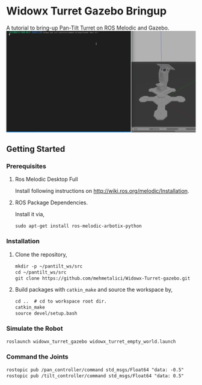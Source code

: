 # Widowx Turret Gazebo Bringup
A tutorial to bring-up Pan-Tilt Turret on ROS Melodic and Gazebo.
![](tilt.gif)
## Getting Started

### Prerequisites
1. Ros Melodic Desktop Full

    Install following instructions on http://wiki.ros.org/melodic/Installation.
2. ROS Package Dependencies.

    Install it via,
    ```
    sudo apt-get install ros-melodic-arbotix-python
    ```

### Installation
1. Clone the repository,
    ```
    mkdir -p ~/pantilt_ws/src
    cd ~/pantilt_ws/src
    git clone https://github.com/mehmetalici/Widowx-Turret-gazebo.git
    ```
2. Build packages with `catkin_make` and source the workspace by,
    ```
    cd ..  # cd to workspace root dir.
    catkin_make
    source devel/setup.bash
    ```

### Simulate the Robot
```
roslaunch widowx_turret_gazebo widowx_turret_empty_world.launch
```

### Command the Joints
```
rostopic pub /pan_controller/command std_msgs/Float64 "data: -0.5" 
rostopic pub /tilt_controller/command std_msgs/Float64 "data: 0.5" 
```
